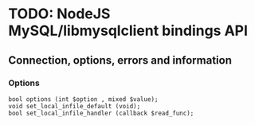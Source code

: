TODO: NodeJS MySQL/libmysqlclient bindings API
==============================================

Connection, options, errors and information
-------------------------------------------

### Options ###

    bool options (int $option , mixed $value);
    void set_local_infile_default (void);
    bool set_local_infile_handler (callback $read_func);
